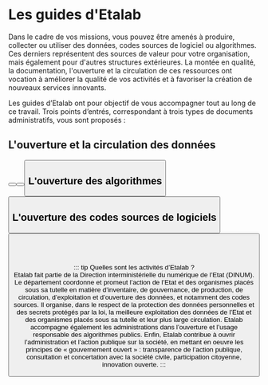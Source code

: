 # Les guides d'Etalab 

Dans le cadre de vos missions, vous pouvez être amenés à produire, collecter ou utiliser des données, codes sources de logiciel ou algorithmes. Ces derniers représentent des sources de valeur pour votre organisation, mais également pour d'autres structures extérieures. La montée en qualité, la documentation, l'ouverture et la circulation de ces ressources ont vocation à améliorer la qualité de vos activités et à favoriser la création de nouveaux services innovants. 

Les guides d’Etalab ont pour objectif de vous accompagner tout au long de ce travail. Trois points d’entrés, correspondant à trois types de documents administratifs, vous sont proposés : 

## L'ouverture et la circulation des données

<Button link="/qualite/" text="Comment préparer des données à l'ouverture / la circulation ?" />

<Button link="/juridique/" text="Quels jeux de données doivent être publiés en open data ? " />

<Button link="/data.gouv.fr/" text="Comment publier des jeux de données sur data.gouv.fr ?" />

## L'ouverture des algorithmes

<Button link="/algorithmes/" text="Les algorithmes publics : pourquoi et comment les expliquer ?" />

## L'ouverture des codes sources de logiciels

<Button link="/logiciels/" text="Codes sources du secteur public : lesquels ouvrir, pourquoi et comment ?" />

<br>
<br>
<br>

::: tip Quelles sont les activités d’Etalab ?  
Etalab fait partie de la Direction interministérielle du numérique de l’Etat (DINUM). Le département coordonne et promeut l’action de l’Etat et des organismes placés sous sa tutelle en matière d’inventaire, de gouvernance, de production, de circulation, d’exploitation et d’ouverture des données, et notamment des codes sources. Il organise, dans le respect de la protection des données personnelles et des secrets protégés par la loi, la meilleure exploitation des données de l’Etat et des organismes placés sous sa tutelle et leur plus large circulation. Etalab accompagne également les administrations dans l’ouverture et l’usage responsable des algorithmes publics.  Enfin, Etalab contribue à ouvrir l’administration et l’action publique sur la société, en mettant en oeuvre les principes de « gouvernement ouvert » : transparence de l’action publique, consultation et concertation avec la société civile, participation citoyenne, innovation ouverte.
:::
